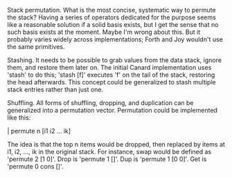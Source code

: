 Stack permutation.
What is the most concise, systematic way to permute the stack? Having a series of operators dedicated for the purpose seems like a reasonable solution if a solid basis exists, but I get the
sense that no such basis exists at the moment. Maybe I'm wrong about this. But it probably varies widely across implementations; Forth and Joy wouldn't use the same primitives.

  Stashing.
  It needs to be possible to grab values from the data stack, ignore them, and restore them later on. The initial Canard implementation uses 'stash' to do this; 'stash [f]' executes 'f' on the
  tail of the stack, restoring the head afterwards. This concept could be generalized to stash multiple stack entries rather than just one.

  Shuffling.
  All forms of shuffling, dropping, and duplication can be generalized into a permutation vector. Permutation could be implemented like this:

  | permute n [i1 i2 ... ik]

  The idea is that the top n items would be dropped, then replaced by items at i1, i2, ..., ik in the original stack. For instance, swap would be defined as 'permute 2 [1 0]'. Drop is 'permute
  1 []'. Dup is 'permute 1 [0 0]'. Get is 'permute 0 cons []'.
